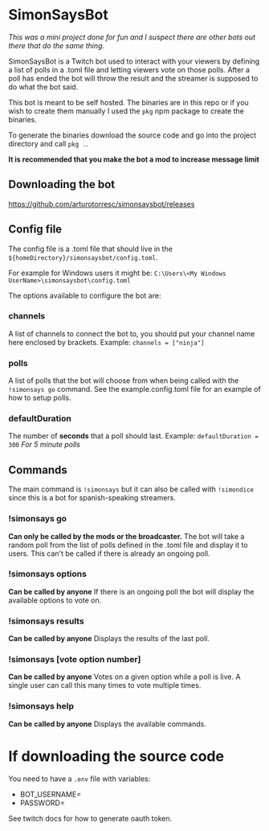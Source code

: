 # SimonSaysBot

_This was a mini project done for fun and I suspect there are other bots out there that do the same thing._

SimonSaysBot is a Twitch bot used to interact with your viewers by defining a list of polls in a .toml file
and letting viewers vote on those polls. After a poll has ended the bot will throw the result and the streamer
is supposed to do what the bot said.

This bot is meant to be self hosted. The binaries are in this repo or if you wish to create them manually I used
the `pkg` npm package to create the binaries.

To generate the binaries download the source code and go into the project directory and call `pkg .`.

**It is recommended that you make the bot a mod to increase message limit**

## Downloading the bot

https://github.com/arturotorresc/simonsaysbot/releases

## Config file

The config file is a .toml file that should live in the `${homeDirectory}/simonsaysbot/config.toml`.

For example for Windows users it might be:
`C:\Users\<My Windows UserName>\simonsaysbot\config.toml`

The options available to configure the bot are:

### channels

A list of channels to connect the bot to, you should put your channel name here enclosed by brackets.
Example: `channels = ["ninja"]`

### polls

A list of polls that the bot will choose from when being called with the `!simonsays go` command.
See the example.config.toml file for an example of how to setup polls.

### defaultDuration

The number of **seconds** that a poll should last.
Example: `defaultDuration = 300`
_For 5 minute polls_

## Commands

The main command is `!simonsays` but it can also be called with `!simondice` since this is a bot
for spanish-speaking streamers.

### !simonsays go

**Can only be called by the mods or the broadcaster.**
The bot will take a random poll from the list of polls defined in the .toml file and display it to users.
This can't be called if there is already an ongoing poll.

### !simonsays options

**Can be called by anyone**
If there is an ongoing poll the bot will display the available options to vote on.

### !simonsays results

**Can be called by anyone**
Displays the results of the last poll.

### !simonsays [vote option number]

**Can be called by anyone**
Votes on a given option while a poll is live. A single user can call this many times to vote multiple times.

### !simonsays help

**Can be called by anyone**
Displays the available commands.

# If downloading the source code

You need to have a `.env` file with variables:

- BOT_USERNAME=<Bot username>
- PASSWORD=<Bot oauth token>

See twitch docs for how to generate oauth token.
